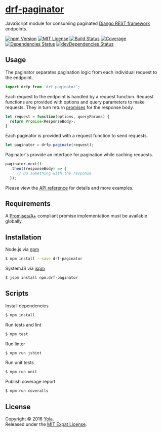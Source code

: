 # [drf-paginator](https://github.com/yola/drf-paginator)

JavaScript module for consuming paginated [Django REST framework][drf] endpoints.

[drf]: http://www.django-rest-framework.org

[![npm Version][badge-npm]][package]
[![MIT License][badge-license]][license]
[![Build Status][badge-travis]][travis]
[![Coverage][badge-coveralls]][coveralls]
[![Dependencies Status][badge-david]][david]
[![devDependencies Status][badge-david-dev]][david]

[badge-coveralls]: https://img.shields.io/coveralls/yola/drf-paginator.svg?style=flat-square
[badge-david]: https://img.shields.io/david/yola/drf-paginator.svg?style=flat-square
[badge-david-dev]: https://img.shields.io/david/dev/yola/drf-paginator.svg?style=flat-square
[badge-license]: https://img.shields.io/badge/license-MIT-blue.svg?style=flat-square
[badge-npm]: https://img.shields.io/npm/v/drf-paginator.svg?style=flat-square
[badge-travis]: https://img.shields.io/travis/yola/drf-paginator.svg?style=flat-square
[coveralls]: https://coveralls.io/github/yola/drf-paginator
[david]: https://david-dm.org/yola/drf-paginator
[license]: https://github.com/yola/drf-paginator/blob/master/LICENSE
[package]: https://www.npmjs.com/package/drf-paginator
[travis]: https://travis-ci.org/yola/drf-paginator

## Usage

The paginator separates pagination logic from each individual request to the endpoint.

```javascript
import drfp from 'drf-paginator';
```

Each request to the endpoint is handled by a request function.
Request functions are provided with options and query parameters to make requests.
They in turn return [promises][promise-spec] for the response body.

```javascript
let request = function(options, queryParams) {
  return Promise<ResponseBody>;
}
```

Each paginator is provided with a request function to send requests.

```javascript
let paginator = drfp.paginate(request);
```

Paginator's provide an interface for pagination while caching requests.

```javascript
paginator.next()
  .then((responseBody) => {
     // Do something with the response
  });
```

Please view the [API reference][api] for details and more examples.

[api]: https://github.com/yola/drf-paginator/blob/master/API.md
[promise-spec]: https://promisesaplus.com/

## Requirements

A [Promises/A+][promise-spec] compliant promise implementation must be available globally.

## Installation

Node.js via [npm](https://www.npmjs.com)

```bash
$ npm install --save drf-paginator
```

SystemJS via [jspm](http://jspm.io)

```bash
$ jspm install npm:drf-paginator
```

## Scripts

Install dependencies

```bash
$ npm install
```

Run tests and lint

```bash
$ npm test
```

Run linter

```bash
$ npm run jshint
```

Run unit tests

```bash
$ npm run unit
```

Publish coverage report

```bash
$ npm run coveralls
```

## License

Copyright &copy; 2016 [Yola](http://yola.com).
<br>Released under the [MIT Expat License][license].

